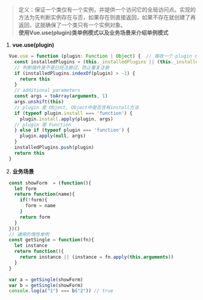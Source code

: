 > 定义：保证一个类仅有一个实例，并提供一个访问它的全局访问点。实现的方法为先判断实例存在与否，如果存在则直接返回，如果不存在就创建了再返回，这就确保了一个类只有一个实例对象。  
> **使用Vue.use(plugin)类单例模式以及业务场景来介绍单例模式**

1. **vue.use(plugin)**
``` javascript
  Vue.use = function (plugin: Function | Object) {  // 接收一个 plugin 参数可以是 Function 也可以是 Object
    const installedPlugins = (this._installedPlugins || (this._installedPlugins = []))
    // 判断插件是不是已经注册过，防止重复注册
    if (installedPlugins.indexOf(plugin) > -1) {
      return this
    }
    // additional parameters
    const args = toArray(arguments, 1)
    args.unshift(this)
    // plugin 是 Object, Object中是否含有install方法
    if (typeof plugin.install === 'function') {
      plugin.install.apply(plugin, args)
    // plugin 是 Function
    } else if (typeof plugin === 'function') {
      plugin.apply(null, args)
    }
    installedPlugins.push(plugin)
    return this
  }
```

2. **业务场景**
``` javascript
  const showForm  = (function(){
    let form
    return function(name){
      if(!form){
        form = name
      }
      return form
    }
  })()
  // 通用的惰性单例
  const getSingle = function(fn){
    let instance
    return function(){
      return instance || (instance = fn.apply(this,arguments))
    }
  }

  var a = getSingle(showForm)
  var b = getSingle(showForm)
  console.log(a("1") === b("2")) // true
```